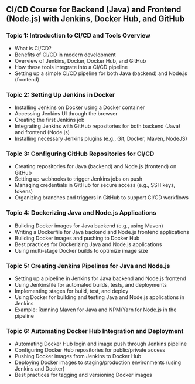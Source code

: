## CI/CD Course for Backend (Java) and Frontend (Node.js) with Jenkins, Docker Hub, and GitHub

### Topic 1: Introduction to CI/CD and Tools Overview

- What is CI/CD?
- Benefits of CI/CD in modern development
- Overview of Jenkins, Docker, Docker Hub, and GitHub
- How these tools integrate into a CI/CD pipeline
- Setting up a simple CI/CD pipeline for both Java (backend) and Node.js (frontend)

### Topic 2: Setting Up Jenkins in Docker

- Installing Jenkins on Docker using a Docker container
- Accessing Jenkins UI through the browser
- Creating the first Jenkins job
- Integrating Jenkins with GitHub repositories for both backend (Java) and frontend (Node.js)
- Installing necessary Jenkins plugins (e.g., Git, Docker, Maven, NodeJS)

### Topic 3: Configuring GitHub Repositories for CI/CD

- Creating repositories for Java (backend) and Node.js (frontend) on GitHub
- Setting up webhooks to trigger Jenkins jobs on push
- Managing credentials in GitHub for secure access (e.g., SSH keys, tokens)
- Organizing branches and triggers in GitHub to support CI/CD workflows

### Topic 4: Dockerizing Java and Node.js Applications

- Building Docker images for Java backend (e.g., using Maven)
- Writing a Dockerfile for Java backend and Node.js frontend applications
- Building Docker images and pushing to Docker Hub
- Best practices for Dockerizing Java and Node.js applications
- Using multi-stage Docker builds to optimize image size

### Topic 5: Creating Jenkins Pipelines for Java and Node.js

- Setting up a pipeline in Jenkins for Java backend and Node.js frontend
- Using Jenkinsfile for automated builds, tests, and deployments
- Implementing stages for build, test, and deploy
- Using Docker for building and testing Java and Node.js applications in Jenkins
- Example: Running Maven for Java and NPM/Yarn for Node.js in the pipeline

### Topic 6: Automating Docker Hub Integration and Deployment

- Automating Docker Hub login and image push through Jenkins pipeline
- Configuring Docker Hub repositories for public/private access
- Pushing Docker images from Jenkins to Docker Hub
- Deploying Docker images to staging/production environments (using Jenkins and Docker)
- Best practices for tagging and versioning Docker images
